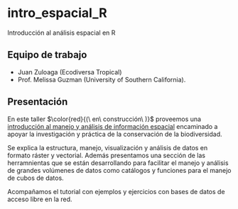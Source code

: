 # intro_espacial_R
Introducción al análisis espacial en R

## Equipo de trabajo
- Juan Zuloaga (Ecodiversa Tropical)
- Prof. Melissa Guzman (University of Southern California).

## Presentación
En este taller $\color{red}{(\ en\ construcción\ )}$ proveemos una [introducción al manejo y análisis de información espacial](https://juanzuloaga21.github.io/intro_espacial//Intro_espacial.html) encaminado a apoyar la investigación y práctica de la conservación de la biodiversidad.

Se explica la estructura, manejo, visualización y análisis de datos en formato ráster y vectorial. Además presentamos una sección de las herramnientas que se están desarrollando para facilitar el manejo y análisis de grandes volúmenes de datos como catálogos y funciones para el manejo de cubos de datos.

Acompañamos el tutorial con ejemplos y ejercicios con bases de datos de acceso libre en la red.
